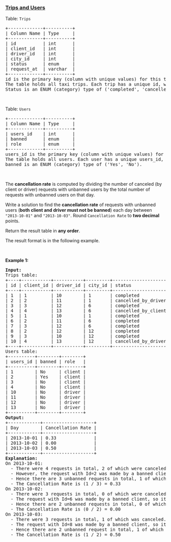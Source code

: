 ### [Trips and Users](https://leetcode.com/problems/trips-and-users)

<p>Table: <code>Trips</code></p>

<pre>
+-------------+----------+
| Column Name | Type     |
+-------------+----------+
| id          | int      |
| client_id   | int      |
| driver_id   | int      |
| city_id     | int      |
| status      | enum     |
| request_at  | varchar  |     
+-------------+----------+
id is the primary key (column with unique values) for this table.
The table holds all taxi trips. Each trip has a unique id, while client_id and driver_id are foreign keys to the users_id at the Users table.
Status is an ENUM (category) type of (&#39;completed&#39;, &#39;cancelled_by_driver&#39;, &#39;cancelled_by_client&#39;).
</pre>

<p>&nbsp;</p>

<p>Table: <code>Users</code></p>

<pre>
+-------------+----------+
| Column Name | Type     |
+-------------+----------+
| users_id    | int      |
| banned      | enum     |
| role        | enum     |
+-------------+----------+
users_id is the primary key (column with unique values) for this table.
The table holds all users. Each user has a unique users_id, and role is an ENUM type of (&#39;client&#39;, &#39;driver&#39;, &#39;partner&#39;).
banned is an ENUM (category) type of (&#39;Yes&#39;, &#39;No&#39;).
</pre>

<p>&nbsp;</p>

<p>The <strong>cancellation rate</strong> is computed by dividing the number of canceled (by client or driver) requests with unbanned users by the total number of requests with unbanned users on that day.</p>

<p>Write a solution to find the <strong>cancellation rate</strong> of requests with unbanned users (<strong>both client and driver must not be banned</strong>) each day between <code>&quot;2013-10-01&quot;</code> and <code>&quot;2013-10-03&quot;</code>. Round <code>Cancellation Rate</code> to <strong>two decimal</strong> points.</p>

<p>Return the result table in <strong>any order</strong>.</p>

<p>The&nbsp;result format is in the following example.</p>

<p>&nbsp;</p>
<p><strong class="example">Example 1:</strong></p>

<pre>
<strong>Input:</strong> 
Trips table:
+----+-----------+-----------+---------+---------------------+------------+
| id | client_id | driver_id | city_id | status              | request_at |
+----+-----------+-----------+---------+---------------------+------------+
| 1  | 1         | 10        | 1       | completed           | 2013-10-01 |
| 2  | 2         | 11        | 1       | cancelled_by_driver | 2013-10-01 |
| 3  | 3         | 12        | 6       | completed           | 2013-10-01 |
| 4  | 4         | 13        | 6       | cancelled_by_client | 2013-10-01 |
| 5  | 1         | 10        | 1       | completed           | 2013-10-02 |
| 6  | 2         | 11        | 6       | completed           | 2013-10-02 |
| 7  | 3         | 12        | 6       | completed           | 2013-10-02 |
| 8  | 2         | 12        | 12      | completed           | 2013-10-03 |
| 9  | 3         | 10        | 12      | completed           | 2013-10-03 |
| 10 | 4         | 13        | 12      | cancelled_by_driver | 2013-10-03 |
+----+-----------+-----------+---------+---------------------+------------+
Users table:
+----------+--------+--------+
| users_id | banned | role   |
+----------+--------+--------+
| 1        | No     | client |
| 2        | Yes    | client |
| 3        | No     | client |
| 4        | No     | client |
| 10       | No     | driver |
| 11       | No     | driver |
| 12       | No     | driver |
| 13       | No     | driver |
+----------+--------+--------+
<strong>Output:</strong> 
+------------+-------------------+
| Day        | Cancellation Rate |
+------------+-------------------+
| 2013-10-01 | 0.33              |
| 2013-10-02 | 0.00              |
| 2013-10-03 | 0.50              |
+------------+-------------------+
<strong>Explanation:</strong> 
On 2013-10-01:
  - There were 4 requests in total, 2 of which were canceled.
  - However, the request with Id=2 was made by a banned client (User_Id=2), so it is ignored in the calculation.
  - Hence there are 3 unbanned requests in total, 1 of which was canceled.
  - The Cancellation Rate is (1 / 3) = 0.33
On 2013-10-02:
  - There were 3 requests in total, 0 of which were canceled.
  - The request with Id=6 was made by a banned client, so it is ignored.
  - Hence there are 2 unbanned requests in total, 0 of which were canceled.
  - The Cancellation Rate is (0 / 2) = 0.00
On 2013-10-03:
  - There were 3 requests in total, 1 of which was canceled.
  - The request with Id=8 was made by a banned client, so it is ignored.
  - Hence there are 2 unbanned request in total, 1 of which were canceled.
  - The Cancellation Rate is (1 / 2) = 0.50
</pre>
